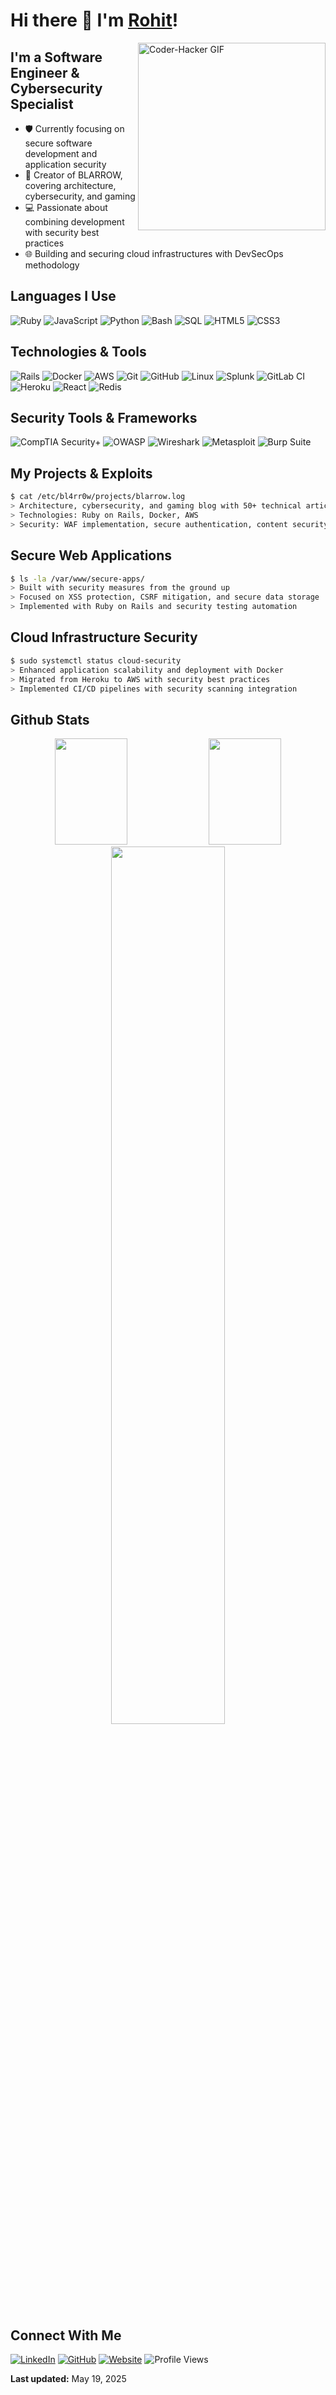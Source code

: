 # Hi there 👋 I'm [Rohit](https://github.com/bl4rr0w/)!

<img align="right" alt="Coder-Hacker GIF" width="300px" src="https://i.giphy.com/QDjpIL6oNCVZ4qzGs7.webp">

## I'm a Software Engineer & Cybersecurity Specialist

- 🛡️ Currently focusing on secure software development and application security
- 🔐 Creator of BLARROW, covering architecture, cybersecurity, and gaming
- 💻 Passionate about combining development with security best practices
- 🌐 Building and securing cloud infrastructures with DevSecOps methodology

## Languages I Use

![Ruby](https://img.shields.io/badge/-Ruby-CC342D?style=for-the-badge&logo=ruby&logoColor=white)
![JavaScript](https://img.shields.io/badge/-JavaScript-F7DF1E?style=for-the-badge&logo=javascript&logoColor=black)
![Python](https://img.shields.io/badge/-Python-3776AB?style=for-the-badge&logo=python&logoColor=white)
![Bash](https://img.shields.io/badge/-Bash-4EAA25?style=for-the-badge&logo=gnu-bash&logoColor=white)
![SQL](https://img.shields.io/badge/-SQL-4479A1?style=for-the-badge&logo=mysql&logoColor=white)
![HTML5](https://img.shields.io/badge/-HTML5-E34F26?style=for-the-badge&logo=html5&logoColor=white)
![CSS3](https://img.shields.io/badge/-CSS3-1572B6?style=for-the-badge&logo=css3&logoColor=white)

## Technologies & Tools

![Rails](https://img.shields.io/badge/-Rails-CC0000?style=for-the-badge&logo=ruby-on-rails&logoColor=white)
![Docker](https://img.shields.io/badge/-Docker-2496ED?style=for-the-badge&logo=docker&logoColor=white)
![AWS](https://img.shields.io/badge/-AWS-232F3E?style=for-the-badge&logo=amazon-aws&logoColor=white)
![Git](https://img.shields.io/badge/-Git-F05032?style=for-the-badge&logo=git&logoColor=white)
![GitHub](https://img.shields.io/badge/-GitHub-181717?style=for-the-badge&logo=github)
![Linux](https://img.shields.io/badge/-Linux-FCC624?style=for-the-badge&logo=linux&logoColor=black)
![Splunk](https://img.shields.io/badge/-Splunk-000000?style=for-the-badge&logo=splunk&logoColor=white)
![GitLab CI](https://img.shields.io/badge/-GitLab_CI-FC6D26?style=for-the-badge&logo=gitlab&logoColor=white)
![Heroku](https://img.shields.io/badge/-Heroku-430098?style=for-the-badge&logo=heroku&logoColor=white)
![React](https://img.shields.io/badge/-React-61DAFB?style=for-the-badge&logo=react&logoColor=black)
![Redis](https://img.shields.io/badge/-Redis-DC382D?style=for-the-badge&logo=redis&logoColor=white)

## Security Tools & Frameworks

![CompTIA Security+](https://img.shields.io/badge/-CompTIA_Security%2B-FF0000?style=for-the-badge&logo=CompTIA&logoColor=white)
![OWASP](https://img.shields.io/badge/-OWASP-000000?style=for-the-badge&logo=owasp&logoColor=white)
![Wireshark](https://img.shields.io/badge/-Wireshark-1679A7?style=for-the-badge&logo=wireshark&logoColor=white)
![Metasploit](https://img.shields.io/badge/-Metasploit-2596CD?style=for-the-badge&logo=metasploit&logoColor=white)
![Burp Suite](https://img.shields.io/badge/-Burp_Suite-FF6347?style=for-the-badge&logo=burp&logoColor=white)

## My Projects & Exploits

```bash
$ cat /etc/bl4rr0w/projects/blarrow.log
> Architecture, cybersecurity, and gaming blog with 50+ technical articles
> Technologies: Ruby on Rails, Docker, AWS
> Security: WAF implementation, secure authentication, content security policy
```

## Secure Web Applications

```bash
$ ls -la /var/www/secure-apps/
> Built with security measures from the ground up
> Focused on XSS protection, CSRF mitigation, and secure data storage
> Implemented with Ruby on Rails and security testing automation
```

## Cloud Infrastructure Security

```bash
$ sudo systemctl status cloud-security
> Enhanced application scalability and deployment with Docker
> Migrated from Heroku to AWS with security best practices
> Implemented CI/CD pipelines with security scanning integration
```

## Github Stats

<div align="center">
  <img height="170px" width="48%" src="https://github-readme-stats.vercel.app/api/top-langs/?username=bl4rr0w&theme=highcontrast&show_icons=true&hide_border=false&layout=compact&langs_count=6" />
  <img height="170px" width="48%" src="https://github-readme-stats.vercel.app/api?username=bl4rr0w&theme=highcontrast&show_icons=true&hide_border=false&count_private=true" />
</div>

<div align="center">
  <img width="60%" src="https://github-readme-streak-stats.herokuapp.com/?user=bl4rr0w&theme=highcontrast&hide_border=false" />
</div>

## Connect With Me

[![LinkedIn](https://img.shields.io/badge/-LinkedIn-0A66C2?style=for-the-badge&logo=LinkedIn&logoColor=white)](https://linkedin.com/in/rohitpkhedkar/)
[![GitHub](https://img.shields.io/badge/-GitHub-181717?style=for-the-badge&logo=github)](https://github.com/bl4rr0w)
[![Website](https://img.shields.io/badge/-BLARROW-00C853?style=for-the-badge&logo=safari&logoColor=white)](https://blarrow.tech)
![Profile Views](https://komarev.com/ghpvc/?username=bl4rr0w&color=brightgreen&style=for-the-badge)


**Last updated:** May 19, 2025
